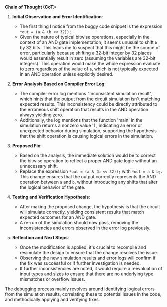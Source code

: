 **Chain of Thought (CoT):**

1. **Initial Observation and Error Identification**:
   - The first thing I notice from the buggy code snippet is the expression `*out = (a & (b << 32));`.
   - Given the nature of typical bitwise operations, especially in the context of an AND gate implementation, it seems unusual to shift `b` by 32 bits. This leads me to suspect that this might be the source of error, particularly because shifting a 32-bit integer by 32 places would essentially result in zero (assuming the variables are 32-bit integers). This operation would make the whole expression evaluate to zero regardless of the value of `a`, which is not typically expected in an AND operation unless explicitly desired.

2. **Error Analysis Based on Compiler Error Log**:
   - The compiler error log mentions "Inconsistent simulation result", which hints that the output from the circuit simulation isn't matching expected results. This inconsistency could be directly attributed to the erroneous shift operation that results in the AND operation always yielding zero.
   - Additionally, the log mentions that the function 'main' in the simulation returns a nonzero value '1', indicating an error or unexpected behavior during simulation, supporting the hypothesis that the shift operation is causing logical errors in the simulation.

3. **Proposed Fix**:
   - Based on the analysis, the immediate solution would be to correct the bitwise operation to reflect a proper AND gate logic without an unnecessary shift.
   - Replace the expression `*out = (a & (b << 32));` with `*out = a & b;`. This change ensures that the output correctly represents the AND operation between `a` and `b`, without introducing any shifts that alter the logical behavior of the gate.

4. **Testing and Verification Hypothesis**:
   - After making the proposed change, the hypothesis is that the circuit will simulate correctly, yielding consistent results that match expected outcomes for an AND gate.
   - A re-run of the simulation should now pass, removing the inconsistencies and errors observed in the error log previously.

5. **Reflection and Next Steps**:
   - Once the modification is applied, it's crucial to recompile and resimulate the design to ensure that the change resolves the issue.
   - Observing the new simulation results and error logs will confirm if the fix was successful or if further investigation is needed.
   - If further inconsistencies are noted, it would require a reevaluation of input types and sizes to ensure that there are no underlying type mismatches or overflow issues.

The debugging process mainly revolves around identifying logical errors from the simulation results, correlating these to potential issues in the code, and methodically applying and verifying fixes.